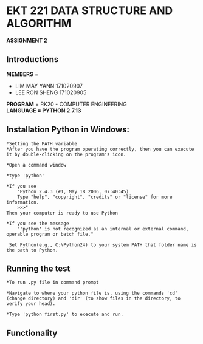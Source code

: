 # EKT 221 DATA STRUCTURE AND ALGORITHM

**ASSIGNMENT 2**


## Introductions
**MEMBERS** =
 - LIM MAY YANN 171020907
 - LEE RON SHENG 171020905<br />
 
**PROGRAM** = RK20 - COMPUTER ENGINEERING<br />
**LANGUAGE = PYTHON 2.7.13<br />**





## Installation Python in Windows: 

	*Setting the PATH variable
	*After you have the program operating correctly, then you can execute it by double-clicking on the program's icon.
	
	*Open a command window
	
	*type 'python'
	
	*If you see
		"Python 2.4.3 (#1, May 18 2006, 07:40:45) 
		Type "help", "copyright", "credits" or "license" for more information.
		>>>" 
	Then your computer is ready to use Python 
	
	*If you see the message
		"'python' is not recognized as an internal or external command, operable program or batch file."

	 Set Python(e.g., C:\Python24) to your system PATH that folder name is the path to Python.

## Running the test

	*To run .py file in command prompt

	*Navigate to where your python file is, using the commands 'cd' (change directory) and 'dir' (to show files in the directory, to verify your head).

	*Type 'python first.py' to execute and run.


## Functionality
